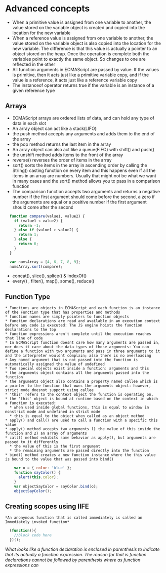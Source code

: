 # Advanced concepts
  * When a primitive value is assigned from one variable to another, the value stored on the variable object is created and copied into the location for the new variable
  * When a reference value is assigned from one variable to another, the value stored on the variable object is also copied into the location for the new variable. The difference is that this value is actually a pointer to an object stored on the heap. Once the operation is complete both the variables point to exactly the same object. So changes to one are reflected in the other
  * All function arguments in ECMAScript are passed by value. If the values is primitive, then it acts just like a primitive variable copy, and if the value is a reference, it acts just like a reference variable copy
  * The instanceof operator returns true if the variable is an instance of a given reference type
## Arrays
  * ECMAScript arrays are ordered lists of data, and can hold any type of data in each slot
  * An array object can act like a stack(LIFO)
  * the push method accepts any arguments and adds them to the end of the array
  * the pop method returns the last item in the array
  * An array object can also act like a queue(FIFO) with shift() and push()
  * the unshift method adds items to the front of the array
  * reverse() reverses the order of items in the array 
  * sort() sorts the items in the array in ascending order by calling the String() casting function on every item and this happens even if all the items in an array are numbers. Usually that might not be what we want in many cases and the sort() method allows you to pass in a comparison function
  * The comparison function accepts two arguments and returns a negative number if the first argument should come before the second, a zero if the arguments are equal or a positive number if the first argument should come after the second

  ```javascript
    function compare(value1, value2) {
      if (value1 < value2) {
        return -1;
      } else if (value1 > value2) {
        return 1;
      } else {
        return 0;
      }
    }

    var numsArray = [4, 6, 7, 8, 9];
    numsArray.sort(compare);
  ```
  * concat(), slice(), splice() & indexOf() 
  * every() , filter(), map(), some(), reduce()

## Function Type
    * Functions are objects in ECMAScript and each function is an instance of the Function type that has properties and methods
    * function names are simply pointers to function objects
    * function declarations are read and available in an execution context before any code is executed: The JS engine hoists the function declarations to the top
    * function expressions aren't complete until the execution reaches that line of code
    * In ECMAScript function doesnt care how many arguments are passed in, nor does it care about the data types of those arguments: You can define a function with two arguments and pass in three arguments to it and the interpreter wouldnt complain; also there is no overloading
    * Any named argument that is not passed into the function is automatically assigned the value of undefined
    * Two special objects exist inside a function: arguments and this
    * the arguments object contains all the arguments passed into the function
    * the arguments object also contains a property named callee which is a pointer to the function that owns the arguments object: however, strict mode doesnot support using callee
    * 'this' refers to the context object the function is operating on.
    * the 'this' object is bound at runtime based on the context in which a function is executed: 
      * when used inside global functions, this is equal to window in nonstrict mode and undefined in strict mode
      * this is equal to the object when called as an object method
    * apply() and call() are used to call a function with a specific this value
    * apply() method accepts two arguments 1) the value of this inside the function and 2) an array of arguments
    * call() method exhibits same behavior as apply(), but arguments are passed to it differently
      * the value of this is the first argument
      * the remaining arguments are passed directly into the function
    * bind() method creates a new function instance where the this value is bound to the value that was passed into bind()

  ```javascript
      var o = { color: 'blue' };
      function sayColor() {
        alert(this.color);
      }
      var objectSayColor = sayColor.bind(o);
      objectSayColor();
  ```
  ## Creating scopes using IIFE
    *An anonymous function that is called immediately is called an Immediately invoked function*
  ```javascript
    (function(){
      //block code here
    })();
  ```
   *What looks like a function declaration is enclosed in parenthesis to indicate that its actually a function expression. The reason for that is function declarations cannot be followed by parenthesis where as function expressions can*